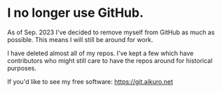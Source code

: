 # I no longer use GitHub.

As of Sep. 2023 I've decided to remove myself from GitHub as much as possible. This means I will still be around for work.

I have deleted almost all of my repos. I've kept a few which have contributors who might still care to have the repos around for historical purposes.

If you'd like to see my free software: https://git.aikuro.net
